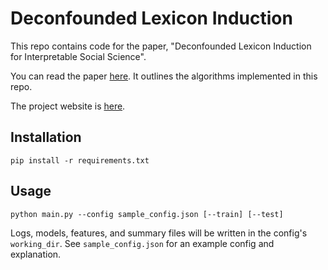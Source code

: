 # Deconfounded Lexicon Induction

This repo contains code for the paper, "Deconfounded Lexicon Induction for Interpretable Social Science".

You can read the paper [here](). It outlines the algorithms implemented in this repo.

The project website is [here]().

## Installation

`pip install -r requirements.txt`

## Usage

`python main.py --config sample_config.json [--train] [--test]`

Logs, models, features, and summary files will be written in the config's `working_dir`. See `sample_config.json` for an example config and explanation. 

